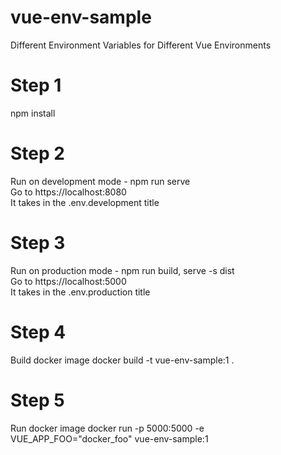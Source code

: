 # vue-env-sample
Different Environment Variables for Different Vue Environments 

# Step 1
npm install

# Step 2
Run on development mode - npm run serve  
Go to https://localhost:8080  
It takes in the .env.development title

# Step 3
Run on production mode - npm run build, serve -s dist  
Go to https://localhost:5000  
It takes in the .env.production title

# Step 4
Build docker image
docker build -t vue-env-sample:1 .

# Step 5
Run docker image
docker run -p 5000:5000 -e VUE_APP_FOO="docker_foo" vue-env-sample:1